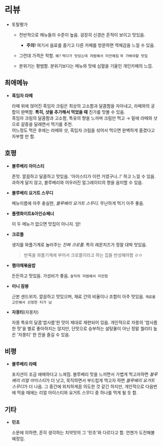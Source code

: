 # 리뷰

- 토탈평가

  - 전반적으로 메뉴들의 수준이 높음. 굉장히 신경쓴 흔적이 보이고 맛있음.

    - **주의!** 여기서 음료를 즐기고 다른 카페를 방문하면 역체감을 느낄 수 있음.

  - 그런데 가격은 착함. `왜?` `먹다가 맛있는데 저렴해서 미안해짐` `꼭 가봐야할 맛집`

  - 분위기는 평범함. 분위기보다는 메뉴와 맛에 심혈을 기울인 개인카페의 느낌.

## 최애메뉴

- **흑임자 라떼**

  라떼 위에 얹어진 흑임자 크림은 최상의 고소함과 달콤함을 자아내고, 라떼와의 궁합이 완벽함.
  **특히, 샷을 추가해서 먹었을 때** 진가를 맛볼 수 있음.  
  흑임자 크림의 달콤함과 고소함, 특유의 향을 느끼며 크림만 먹고 → 밑에 라떼와 샷으로 갈증을 달래면서 먹기를 추천.  
  어느정도 먹은 후에는 라떼와 샷, 흑임자 크림을 섞어서 먹으면 완벽하게 즐겼다고 자부할 만 함.

## 호평

- **블루베리 아이스티**

  존맛. 깔끔하고 달콤하고 맛있음. '아이스티가 이런 거였구나..!' 하고 느낄 수 있음.  
  과하게 달지 않고, 블루베리와 어우러진 얼그레이티의 향을 음미할 수 있음.

- **블루베리 요거트 스무디**

  메뉴이름에 아주 충실한, *블루베리 요거트 스무디*. 무난하게 먹기 아주 좋음.

- **플랫화이트&아인슈페너**

  이 두 메뉴가 없으면 맛집이 아니지. 암!  

- **크로플**

  생지를 와플기계로 눌러주는 *진짜 크로플*. 특히 레몬치즈가 정말 대박 맛있음.  

  > 반죽을 와플기계에 부어서 크로플이라고 하는 집들 반성해야함 ㄹㅇ  

- **햄야채볶음밥**

  든든하고 맛있음. 가성비가 좋음. `솔직히 저렴해서 미안함`

- **미니 잠봉**

  근본 샌드위치. 깔끔하고 맛있으며, 재료 간의 비율이나 조합이 아주 맛있음. `재료를 고민해서 선정한 티가 남`

- **자몽티**(자몽차)

  자몽 특유의 달콤'쌉사름'한 맛이 제대로 재현되어 있음.
  개인적으로 자몽의 '쌉사름한 맛'을 별로 좋아하지는 않지만,
  단맛으로 승부하는 설탕물이 아닌 정말 퀄리티 높은 '자몽티' 한 잔을 즐길 수 있음.

## 비평

- **블루베리 라떼**

  포지션이 조금 애매하다고 느껴짐. 블루베리 맛을 느끼면서 가볍게 먹고자하면 *블루베리 리얼 아이스티*가 더 낫고,
  묵직하면서 부드럽게 먹고자 하면 *블루베리 요거트 스무디*가 더 나음.
  그 중간에 위치하게끔 의도한 것 같긴 하지만, 개인적으로 다음번에 먹을 때에는 리얼 아이스티와 요거트 스무디 중 하나를 먹게 될 듯 함.

## 기타

- **민초**

  소문에 의하면, 흔히 생각하는 치약맛의 그 '민초'와 다르다고 함. 언젠가 도전해볼 예정임.
